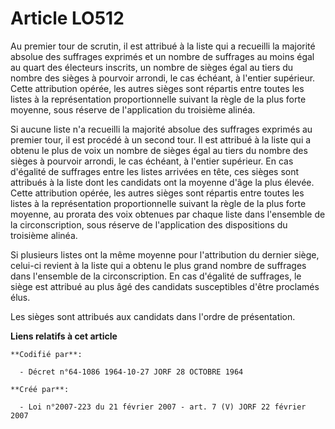 # Article LO512

Au premier tour de scrutin, il est attribué à la liste qui a recueilli la majorité absolue des suffrages exprimés et un
nombre de suffrages au moins égal au quart des électeurs inscrits, un nombre de sièges égal au tiers du nombre des sièges à
pourvoir arrondi, le cas échéant, à l'entier supérieur. Cette attribution opérée, les autres sièges sont répartis entre
toutes les listes à la représentation proportionnelle suivant la règle de la plus forte moyenne, sous réserve de
l'application du troisième alinéa.

Si aucune liste n'a recueilli la majorité absolue des suffrages exprimés au premier tour, il est procédé à un second tour. Il
est attribué à la liste qui a obtenu le plus de voix un nombre de sièges égal au tiers du nombre des sièges à pourvoir
arrondi, le cas échéant, à l'entier supérieur. En cas d'égalité de suffrages entre les listes arrivées en tête, ces sièges
sont attribués à la liste dont les candidats ont la moyenne d'âge la plus élevée. Cette attribution opérée, les autres sièges
sont répartis entre toutes les listes à la représentation proportionnelle suivant la règle de la plus forte moyenne, au
prorata des voix obtenues par chaque liste dans l'ensemble de la circonscription, sous réserve de l'application des
dispositions du troisième alinéa.

Si plusieurs listes ont la même moyenne pour l'attribution du dernier siège, celui-ci revient à la liste qui a obtenu le plus
grand nombre de suffrages dans l'ensemble de la circonscription. En cas d'égalité de suffrages, le siège est attribué au plus
âgé des candidats susceptibles d'être proclamés élus.

Les sièges sont attribués aux candidats dans l'ordre de présentation.

**Liens relatifs à cet article**

	**Codifié par**:

	  - Décret n°64-1086 1964-10-27 JORF 28 OCTOBRE 1964

	**Créé par**:

	  - Loi n°2007-223 du 21 février 2007 - art. 7 (V) JORF 22 février 2007
